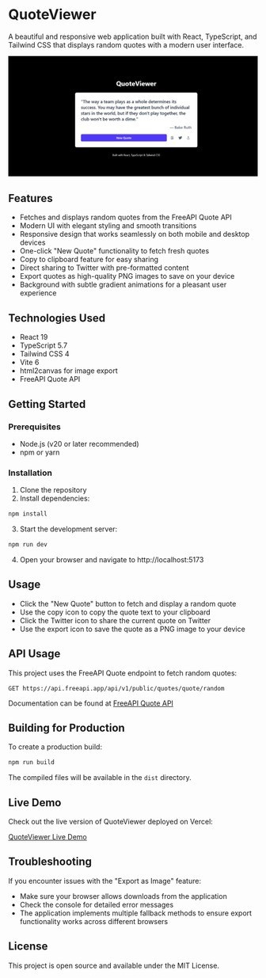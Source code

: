 # QuoteViewer

A beautiful and responsive web application built with React, TypeScript, and Tailwind CSS that displays random quotes with a modern user interface.

![QuoteViewer Screenshot](./public/QuoteViewer%20-%20001.png)

## Features

- Fetches and displays random quotes from the FreeAPI Quote API
- Modern UI with elegant styling and smooth transitions
- Responsive design that works seamlessly on both mobile and desktop devices
- One-click "New Quote" functionality to fetch fresh quotes
- Copy to clipboard feature for easy sharing
- Direct sharing to Twitter with pre-formatted content
- Export quotes as high-quality PNG images to save on your device
- Background with subtle gradient animations for a pleasant user experience

## Technologies Used

- React 19
- TypeScript 5.7
- Tailwind CSS 4
- Vite 6
- html2canvas for image export
- FreeAPI Quote API

## Getting Started

### Prerequisites

- Node.js (v20 or later recommended)
- npm or yarn

### Installation

1. Clone the repository
2. Install dependencies:

```bash
npm install
```

3. Start the development server:

```bash
npm run dev
```

4. Open your browser and navigate to http://localhost:5173

## Usage

- Click the "New Quote" button to fetch and display a random quote
- Use the copy icon to copy the quote text to your clipboard
- Click the Twitter icon to share the current quote on Twitter
- Use the export icon to save the quote as a PNG image to your device

## API Usage

This project uses the FreeAPI Quote endpoint to fetch random quotes:

```
GET https://api.freeapi.app/api/v1/public/quotes/quote/random
```

Documentation can be found at [FreeAPI Quote API](https://freeapi.hashnode.space/api-guide/apireference/getARandomQuote)

## Building for Production

To create a production build:

```bash
npm run build
```

The compiled files will be available in the `dist` directory.

## Live Demo

Check out the live version of QuoteViewer deployed on Vercel:

[QuoteViewer Live Demo](https://quoteviewer-react.vercel.app/) 

## Troubleshooting

If you encounter issues with the "Export as Image" feature:
- Make sure your browser allows downloads from the application
- Check the console for detailed error messages
- The application implements multiple fallback methods to ensure export functionality works across different browsers

## License

This project is open source and available under the MIT License.
